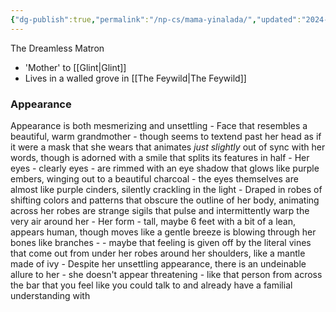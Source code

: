 ```yaml
---
{"dg-publish":true,"permalink":"/np-cs/mama-yinalada/","updated":"2024-12-22T21:08:58.293-06:00"}
---
```


The Dreamless Matron

- 'Mother' to [[Glint\|Glint]]
- Lives in a walled grove in  [[The Feywild\|The Feywild]]

### Appearance
Appearance is both mesmerizing and unsettling
	- Face that resembles a beautiful, warm grandmother - though seems to textend past her head as if it were a mask that she wears that animates *just slightly* out of sync with her words, though is adorned with a smile that splits its features in half
	- Her eyes - clearly eyes - are rimmed with an eye shadow that glows like purple embers, winging out to a beautiful charcoal - the eyes themselves are almost like purple cinders, silently crackling in the light
	- Draped in robes of shifting colors and patterns that obscure the outline of her body, animating across her robes are strange sigils that pulse and intermittently warp the very air around her
	- Her form - tall, maybe 6 feet with a bit of a lean, appears human, though moves like a gentle breeze is blowing through her bones like branches - 
	- maybe that feeling is given off by the literal vines that come out from under her robes around her shoulders, like a mantle made of ivy
	- Despite her unsettling appearance, there is an undeinable allure to her - she doesn't appear threatening - like that person from across the bar that you feel like you could talk to and already have a familial understanding with